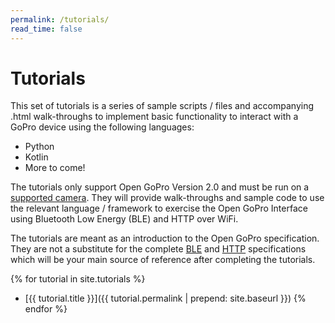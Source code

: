 ```yaml
---
permalink: /tutorials/
read_time: false
---
```


# Tutorials

This set of tutorials is a series of sample scripts / files and accompanying .html walk-throughs
to implement basic functionality to interact with a GoPro device using the following languages:
- Python
- Kotlin
- More to come!

The tutorials only support Open GoPro Version 2.0 and must be run on a
[supported camera](/ble/index.html#supported-cameras).
They will provide walk-throughs and sample code to use the relevant language / framework to exercise the
Open GoPro Interface using Bluetooth Low Energy (BLE) and HTTP over WiFi.

The tutorials are meant as an introduction to the Open GoPro specification. They are not a substitute
for the complete [BLE](/ble/index.html) and [HTTP](/http)
specifications which will be your main source of reference after completing the tutorials.

{% for tutorial in site.tutorials %}

-   [{{ tutorial.title }}]({{ tutorial.permalink | prepend: site.baseurl }})
    {% endfor %}
